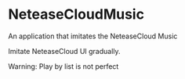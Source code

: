 # NeteaseCloudMusic
An application that imitates the NeteaseCloud Music

Imitate NeteaseCloud UI gradually.

Warning: Play by list is not perfect
